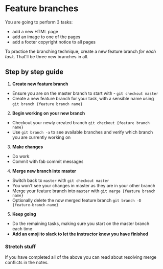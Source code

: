# Feature branches

You are going to perform 3 tasks:

- add a new HTML page
- add an image to one of the pages
- add a footer copyright notice to all pages

To practice the branching technique, create a new feature branch *for each task*. That'll be three new branches in all.

## Step by step guide

1) **Create new feature branch**
- Ensure you are on the master branch to start with - `git checkout master`
- Create a new feature branch for your task, with a sensible name using `git branch {feature branch name}`

2) **Begin working on your new branch**
- Checkout your newly created branch `git checkout {feature branch name}`
- Use `git branch -a` to see available branches and verify which branch you are currently working on

3) **Make changes**
- Do work
- Commit with fab commit messages

4) **Merge new branch into master**
- Switch back to `master` with `git checkout master`
- You won't see your changes in master as they are in your other branch
- Merge your feature branch into `master` with `git merge {feature branch name}`
- Optionally delete the now merged feature branch `git branch -D {feature-branch-name}`

5) **Keep going**
- Do the remaining tasks, making sure you start on the master branch each time
- **Add an emoji to slack to let the instructor know you have finished**

### Stretch stuff
If you have completed all of the above you can read about resolving merge conflicts in the notes.